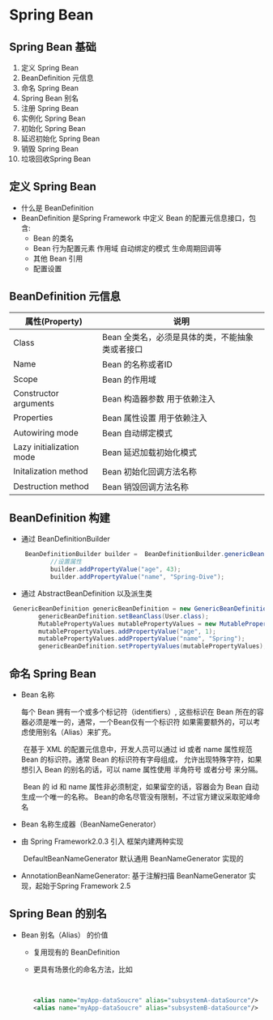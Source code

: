 # Spring Bean 

## Spring Bean 基础

1. 定义 Spring Bean
2. BeanDefinition 元信息
3. 命名 Spring Bean
4. Spring Bean 别名
5. 注册 Spring Bean
6. 实例化 Spring Bean
7. 初始化 Spring Bean
8. 延迟初始化 Spring Bean
9. 销毁 Spring Bean
10. 垃圾回收Spring Bean

## 定义 Spring Bean

- 什么是 BeanDefinition
- BeanDefinition 是Spring Framework 中定义 Bean 的配置元信息接口，包含:
  - Bean 的类名
  - Bean 行为配置元素 作用域 自动绑定的模式 生命周期回调等
  - 其他 Bean 引用 
  - 配置设置

## BeanDefinition 元信息

| 属性(Property)           | 说明                                            |
| ------------------------ | ----------------------------------------------- |
| Class                    | Bean 全类名，必须是具体的类，不能抽象类或者接口 |
| Name                     | Bean 的名称或者ID                               |
| Scope                    | Bean 的作用域                                   |
| Constructor arguments    | Bean 构造器参数 用于依赖注入                    |
| Properties               | Bean 属性设置 用于依赖注入                      |
| Autowiring mode          | Bean 自动绑定模式                               |
| Lazy initialization mode | Bean 延迟加载初始化模式                         |
| Initalization method     | Bean 初始化回调方法名称                         |
| Destruction method       | Bean 销毁回调方法名称                           |

## BeanDefinition 构建

- 通过 BeanDefinitionBuilder  

  ```java
   BeanDefinitionBuilder builder =  BeanDefinitionBuilder.genericBeanDefinition(User.class);
          //设置属性
          builder.addPropertyValue("age", 43);
          builder.addPropertyValue("name", "Spring-Dive");
  ```

  

- 通过 AbstractBeanDefinition 以及派生类

```java
 GenericBeanDefinition genericBeanDefinition = new GenericBeanDefinition();
        genericBeanDefinition.setBeanClass(User.class);
        MutablePropertyValues mutablePropertyValues = new MutablePropertyValues();
        mutablePropertyValues.addPropertyValue("age", 1);
        mutablePropertyValues.addPropertyValue("name", "Spring");
        genericBeanDefinition.setPropertyValues(mutablePropertyValues);
```

##  命名 Spring Bean

- Bean 名称

  每个 Bean 拥有一个或多个标记符（identifiers）, 这些标识在 Bean 所在的容器必须是唯一的，通常，一个Bean仅有一个标识符 如果需要额外的，可以考虑使用别名（Alias）来扩充。

  ​	在基于 XML 的配置元信息中，开发人员可以通过 id 或者 name 属性规范 Bean  的标识符。通常 Bean 的标识符有字母组成， 允许出现特殊字符，如果想引入 Bean 的别名的话，可以 name 属性使用 半角符号 或者分号 来分隔。

  ​	Bean 的 id 和 name 属性非必须制定，如果留空的话，容器会为 Bean 自动生成一个唯一的名称。 Bean的命名尽管没有限制，不过官方建议采取驼峰命名

- Bean 名称生成器（BeanNameGenerator）

- 由 Spring  Framework2.0.3 引入 框架内建两种实现

  ​	DefaultBeanNameGenerator 默认通用 BeanNameGenerator 实现的

- AnnotationBeanNameGenerator: 基于注解扫描 BeanNameGenerator 实现，起始于Spring Framework 2.5

## Spring Bean 的别名

- Bean 别名（Alias） 的价值

  - 复用现有的 BeanDefinition 

  - 更具有场景化的命名方法，比如

    ​	

    ```xml
    <alias name="myApp-dataSoucre" alias="subsystemA-dataSource"/>
    <alias name="myApp-dataSoucre" alias="subsystemB-dataSource"/>
    
    ```

    